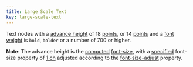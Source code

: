 ```yaml
---
title: Large Scale Text
key: large-scale-text
---
```


Text nodes with a [advance height](https://www.w3.org/TR/css-values/#length-advance-measure) of 18 [points](https://www.w3.org/TR/css-values/#pt), or 14 [points](https://www.w3.org/TR/css-values/#pt) and a [font weight](https://www.w3.org/TR/css-fonts-3/#font-weight-prop) is `bold`, `bolder` or a number of 700 or higher.

**Note**: The advance height is the [computed](https://www.w3.org/TR/css-cascade-3/#computed) [font-size](https://www.w3.org/TR/css-fonts-3/#font-size-prop), with a [specified](https://www.w3.org/TR/css-cascade-3/#specified
) font-size property of [1 ch](https://www.w3.org/TR/css-values/#ch) adjusted according to the [font-size-adjust](https://www.w3.org/TR/css-fonts-3/#font-size-adjust-prop) property.
